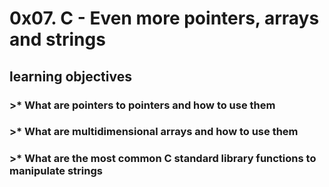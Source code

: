# 0x07. C - Even more pointers, arrays and strings
## learning objectives
### >* What are pointers to pointers and how to use them
### >* What are multidimensional arrays and how to use them
### >* What are the most common C standard library functions to manipulate strings
